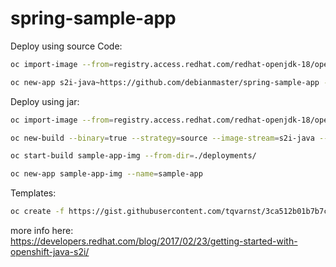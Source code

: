 # spring-sample-app


Deploy using source Code:  

```sh
oc import-image --from=registry.access.redhat.com/redhat-openjdk-18/openjdk18-openshift s2i-java --confirm

oc new-app s2i-java~https://github.com/debianmaster/spring-sample-app --name=myjavaapp
```

Deploy using jar:
```sh
oc import-image --from=registry.access.redhat.com/redhat-openjdk-18/openjdk18-openshift s2i-java --confirm  #one time activity

oc new-build --binary=true --strategy=source --image-stream=s2i-java --name=sample-app-img

oc start-build sample-app-img --from-dir=./deployments/

oc new-app sample-app-img --name=sample-app
```

Templates:
```sh
oc create -f https://gist.githubusercontent.com/tqvarnst/3ca512b01b7b7c1a1da0532939350e23/raw/3869a54c7dd960965f0e66907cdc3eba6d160cad/openjdk-s2i-imagestream.json
```


more info here:     
https://developers.redhat.com/blog/2017/02/23/getting-started-with-openshift-java-s2i/
